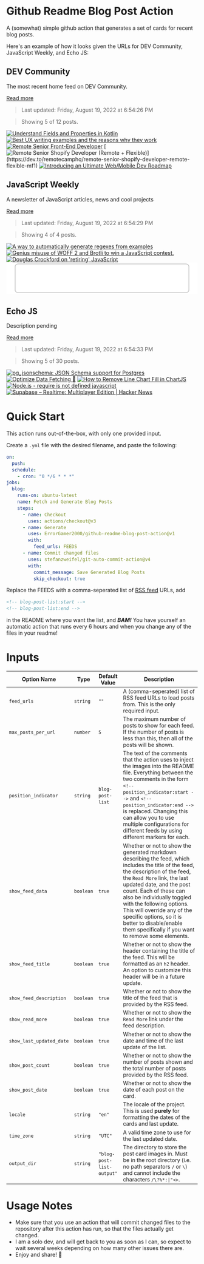 # Github Readme Blog Post Action

A (somewhat) simple github action that generates a set of cards for recent blog posts.

Here's an example of how it looks given the URLs for DEV Community, JavaScript Weekly, and Echo JS:

<!-- post-list:start -->
## DEV Community

The most recent home feed on DEV Community.

[Read more](https://dev.to)
> Last updated: Friday, August 19, 2022 at 6:54:26 PM

> Showing 5 of 12 posts.

[![Understand Fields and Properties in Kotlin](https://raw.githubusercontent.com/ErrorGamer2000/github-readme-blog-post-action/main/generated_files/DEV_Community/Understand_Fields_and_Properties_in_Kotlin.svg)](https://dev.to/vtsen/understand-fields-and-properties-in-kotlin-2dlp)
[![Best UX writing examples and the reasons why they work](https://raw.githubusercontent.com/ErrorGamer2000/github-readme-blog-post-action/main/generated_files/DEV_Community/Best_UX_writing_examples_and_the_reasons_why_they_work.svg)](https://dev.to/belhassen07/best-ux-writing-examples-and-the-reasons-why-they-work-13h4)
[![Remote Senior Front-End Developer](https://raw.githubusercontent.com/ErrorGamer2000/github-readme-blog-post-action/main/generated_files/DEV_Community/Remote_Senior_Front-End_Developer.svg)](https://dev.to/remotecamphq/remote-senior-front-end-developer-3cc3)
[![Remote Senior Shopify Developer (Remote + Flexible)](https://raw.githubusercontent.com/ErrorGamer2000/github-readme-blog-post-action/main/generated_files/DEV_Community/Remote_Senior_Shopify_Developer_(Remote_+_Flexible).svg)](https://dev.to/remotecamphq/remote-senior-shopify-developer-remote-flexible-mf1)
[![Introducing an Ultimate Web/Mobile Dev Roadmap](https://raw.githubusercontent.com/ErrorGamer2000/github-readme-blog-post-action/main/generated_files/DEV_Community/Introducing_an_Ultimate_Web_Mobile_Dev_Roadmap.svg)](https://dev.to/elijahtrillionz/introducing-an-ultimate-webmobile-dev-roadmap-1jeo)


## JavaScript Weekly

A newsletter of JavaScript articles, news and cool projects

[Read more](https://javascriptweekly.com/)
> Last updated: Friday, August 19, 2022 at 6:54:29 PM

> Showing 4 of 4 posts.

[![A way to automatically generate regexes from examples](https://raw.githubusercontent.com/ErrorGamer2000/github-readme-blog-post-action/main/generated_files/JavaScript_Weekly/A_way_to_automatically_generate_regexes_from_examples.svg)](https://javascriptweekly.com/issues/602)
[![Genius misuse of WOFF 2 and Brotli to win a JavaScript contest.](https://raw.githubusercontent.com/ErrorGamer2000/github-readme-blog-post-action/main/generated_files/JavaScript_Weekly/Genius_misuse_of_WOFF_2_and_Brotli_to_win_a_JavaScript_contest..svg)](https://javascriptweekly.com/issues/601)
[![Douglas Crockford on 'retiring' JavaScript](https://raw.githubusercontent.com/ErrorGamer2000/github-readme-blog-post-action/main/generated_files/JavaScript_Weekly/Douglas_Crockford_on_'retiring'_JavaScript.svg)](https://javascriptweekly.com/issues/600)
[![Common JavaScript issues developers face](https://raw.githubusercontent.com/ErrorGamer2000/github-readme-blog-post-action/main/generated_files/JavaScript_Weekly/Common_JavaScript_issues_developers_face.svg)](https://javascriptweekly.com/issues/599)


## Echo JS

Description pending

[Read more](
http://www.echojs.com
)
> Last updated: Friday, August 19, 2022 at 6:54:33 PM

> Showing 5 of 30 posts.

[![pg_jsonschema: JSON Schema support for Postgres](https://raw.githubusercontent.com/ErrorGamer2000/github-readme-blog-post-action/main/generated_files/_Echo_JS_/pg_jsonschema__JSON_Schema_support_for_Postgres.svg)](https://supabase.com/blog/pg-jsonschema-a-postgres-extension-for-json-validation)
[![Optimize Data Fetching 🚀](https://raw.githubusercontent.com/ErrorGamer2000/github-readme-blog-post-action/main/generated_files/_Echo_JS_/Optimize_Data_Fetching_🚀.svg)](https://medhatdawoud.net/blog/optimize-data-fetching)
[![How to Remove Line Chart Fill in ChartJS](https://raw.githubusercontent.com/ErrorGamer2000/github-readme-blog-post-action/main/generated_files/_Echo_JS_/How_to_Remove_Line_Chart_Fill_in_ChartJS.svg)](
https://masteringjs.io/tutorials/chartjs/line-chart-fill-color
)
[![Node.js - require is not defined javascript](https://raw.githubusercontent.com/ErrorGamer2000/github-readme-blog-post-action/main/generated_files/_Echo_JS_/Node.js_-_require_is_not_defined_javascript.svg)](https://www.js-tutorials.com/nodejs-tutorial/require-is-not-defined-js/)
[![
Supabase – Realtime: Multiplayer Edition | Hacker News
](https://raw.githubusercontent.com/ErrorGamer2000/github-readme-blog-post-action/main/generated_files/_Echo_JS_/_Supabase_–_Realtime__Multiplayer_Edition___Hacker_News_.svg)](
https://news.ycombinator.com/item?id=32510405
)


<!-- post-list:end -->

# Quick Start

This action runs out-of-the-box, with only one provided input.

Create a `.yml` file with the desired filename, and paste the following:

```yml
on:
  push:
  schedule:
    - cron: "0 */6 * * *"
jobs:
  blog:
    runs-on: ubuntu-latest
    name: Fetch and Generate Blog Posts
    steps:
      - name: Checkout
        uses: actions/checkout@v3
      - name: Generate
        uses: ErrorGamer2000/github-readme-blog-post-action@v1
        with:
          feed_urls: FEEDS
      - name: Commit changed files
        uses: stefanzweifel/git-auto-commit-action@v4
        with:
          commit_message: Save Generated Blog Posts
          skip_checkout: true
```

Replace the FEEDS with a comma-seperated list of [RSS feed](https://rss.com/blog/how-do-rss-feeds-work/) URLs, add

```md
<!-- blog-post-list:start -->
<!-- blog-post-list:end -->
```

in the README where you want the list, and **_BAM!_** You have yourself an automatic action that runs every 6 hours and when you change any of the files in your readme!

# Inputs

<table>
  <thead>
    <tr>
      <th>Option Name</th>
      <th>Type</th>
      <th>Default Value</th>
      <th>Description</th>
    </tr>
  </thead>
  <tbody>
    <tr>
      <td><code>feed_urls</code></td>
      <td><code>string</code></td>
      <td><code>""</code></td>
      <td>A (comma-seperated) list of RSS feed URLs to load posts from. This is the only required input.</td>
    </tr>
    <tr>
      <td><code>max_posts_per_url</code></td>
      <td><code>number</code></td>
      <td><code>5</code></td>
      <td>The maximum number of posts to show for each feed. If the number of posts is less than this, then all of the posts will be shown.</td>
    </tr>
    <tr>
      <td><code>position_indicator</code></td>
      <td><code>string</code></td>
      <td><code>blog-post-list</code></td>
      <td>The text of the comments that the action uses to inject the images into the README file. Everything between the two comments in the form <code>&lt;!-- position_indicator:start --&gt;</code> and <code>&lt;!-- position_indicator:end --&gt;</code> is replaced. Changing this can allow you to use multiple configurations for different feeds by using different markers for each.</td>
    </tr>
    <tr>
      <td><code>show_feed_data</code></td>
      <td><code>boolean</code></td>
      <td><code>true</code></td>
      <td>Whether or not to show the generated markdown describing the feed, which includes the title of the feed, the description of the feed, the <code>Read More</code> link, the last updated date, and the post count. Each of these can also be individually toggled with the following options. This will override any of the specific options, so it is better to disable/enable them specifically if you want to remove some elements.</td>
    </tr>
    <tr>
      <td><code>show_feed_title</code></td>
      <td><code>boolean</code></td>
      <td><code>true</code></td>
      <td>Whether or not to show the header containing the title of the feed. This will be formatted as an <code>h2</code> header. An option to customize this header will be in a future update.</td>
    </tr>
    <tr>
      <td><code>show_feed_description</code></td>
      <td><code>boolean</code></td>
      <td><code>true</code></td>
      <td>Whether or not to show the title of the feed that is provided by the RSS feed.</td>
    </tr>
    <tr>
      <td><code>show_read_more</code></td>
      <td><code>boolean</code></td>
      <td><code>true</code></td>
      <td>Whether or not to show the <code>Read More</code> link under the feed description.</td>
    </tr>
    <tr>
      <td><code>show_last_updated_date</code></td>
      <td><code>boolean</code></td>
      <td><code>true</code></td>
      <td>Whether or not to show the date and time of the last update of the list.</td>
    </tr>
    <tr>
      <td><code>show_post_count</code></td>
      <td><code>boolean</code></td>
      <td><code>true</code></td>
      <td>Whether or not to show the number of posts shown and the total number of posts provided by the RSS feed.</td>
    </tr>
    <tr>
      <td><code>show_post_date</code></td>
      <td><code>boolean</code></td>
      <td><code>true</code></td>
      <td>Whether or not to show the date of each post on the card.</td>
    </tr>
    <tr>
      <td><code>locale</code></td>
      <td><code>string</code></td>
      <td><code>"en"</code></td>
      <td>The locale of the project. This is used <strong>purely</strong> for formatting the dates of the cards and last update.</td>
    </tr>
    <tr>
      <td><code>time_zone</code></td>
      <td><code>string</code></td>
      <td><code>"UTC"</code></td>
      <td>A valid time zone to use for the last updated date.</td>
    </tr>
    <tr>
      <td><code>output_dir</code></td>
      <td><code>string</code></td>
      <td><code>"blog-post-list-output"</code></td>
      <td>The directory to store the post card images in. Must be in the root directory (i.e. no path separators <code>/</code> or <code>\</code>) and cannot include the characters <code>/\?%*:|"&lt;&gt;</code>.</td>
    </tr>
<!--
    <tr>
      <td><code></code></td>
      <td><cde></cde></td>
      <td><code></code></td>
      <td></td>
    </tr>
-->
  </tbody>
</table>

# Usage Notes

- Make sure that you use an action that will commit changed files to the repository after this action has run, so that the files actually get changed.
- I am a solo dev, and will get back to you as soon as I can, so expect to wait several weeks depending on how many other issues there are.
- Enjoy and share! 🤗
